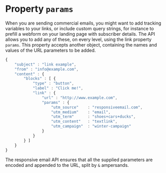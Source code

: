 # Property `params`

When you are sending commercial emails, you might want to add tracking variables 
to your links, or include custom query strings, for instance to prefill a webform 
on your landing page with subscriber details. The API allows you to add any 
of these, on every level, using the link property `params`. This property accepts 
another object, containing the names and values of the URL parameters to be added.

```javascript
{
    "subject" : "link example",
    "from" : "info@example.com",
    "content" : {
        "blocks" : [ {
            "type" : "button",
            "label" : "Click me!",
            "link" : {
                "url" : "http://www.example.com",
                "params" : {
                    "utm_source"    : "responsiveemail.com",
                    "utm_medium"    : "email",
                    "utm_term"      : "shoes+cars+ducks",
                    "utm_content"   : "textlink",
                    "utm_campaign"  : "winter-campaign"
                }
            }
        } ]
    }
}
```

The responsive email API ensures that all the supplied parameters are encoded and 
appended to the URL, split by `&` ampersands.
